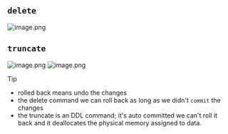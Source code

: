 ## `delete`
![image.png](https://itg.singhinder.com?url=https://gist.githubusercontent.com/Reemaa828/fcd28970ddb580caadbb29d497907e27/raw/image.png)
## `truncate`
![image.png](https://itg.singhinder.com?url=https://gist.githubusercontent.com/Reemaa828/31b883fc3103e8be29344d344aaee7a6/raw/image.png)
![image.png](https://itg.singhinder.com?url=https://gist.githubusercontent.com/Reemaa828/1100c4d28a56f0612bdf234022a15419/raw/image.png)



>[!TIP]
>- rolled back means undo the changes
>- the delete command we can roll back as long as we didn't `commit` the changes
>- the truncate is an DDL command; it's auto committed we can't roll it back and it deallocates the physical memory assigned to data.
